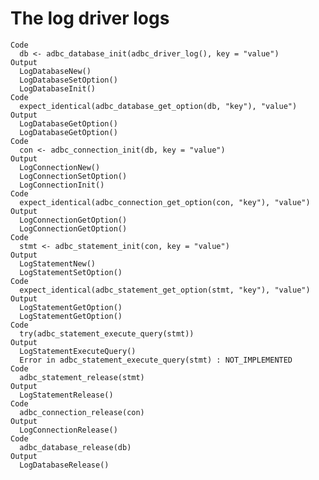 # The log driver logs

    Code
      db <- adbc_database_init(adbc_driver_log(), key = "value")
    Output
      LogDatabaseNew()
      LogDatabaseSetOption()
      LogDatabaseInit()
    Code
      expect_identical(adbc_database_get_option(db, "key"), "value")
    Output
      LogDatabaseGetOption()
      LogDatabaseGetOption()
    Code
      con <- adbc_connection_init(db, key = "value")
    Output
      LogConnectionNew()
      LogConnectionSetOption()
      LogConnectionInit()
    Code
      expect_identical(adbc_connection_get_option(con, "key"), "value")
    Output
      LogConnectionGetOption()
      LogConnectionGetOption()
    Code
      stmt <- adbc_statement_init(con, key = "value")
    Output
      LogStatementNew()
      LogStatementSetOption()
    Code
      expect_identical(adbc_statement_get_option(stmt, "key"), "value")
    Output
      LogStatementGetOption()
      LogStatementGetOption()
    Code
      try(adbc_statement_execute_query(stmt))
    Output
      LogStatementExecuteQuery()
      Error in adbc_statement_execute_query(stmt) : NOT_IMPLEMENTED
    Code
      adbc_statement_release(stmt)
    Output
      LogStatementRelease()
    Code
      adbc_connection_release(con)
    Output
      LogConnectionRelease()
    Code
      adbc_database_release(db)
    Output
      LogDatabaseRelease()


